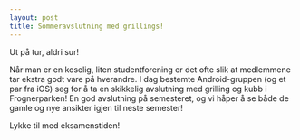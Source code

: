 ```yaml
---
layout: post
title: Sommeravslutning med grillings!
---
```


Ut på tur, aldri sur!

Når man er en koselig, liten studentforening er det ofte slik at medlemmene tar ekstra godt vare på hverandre. I dag bestemte Android-gruppen (og et par fra iOS) seg for å ta en skikkelig avslutning med grilling og kubb i Frognerparken! En god avslutning på semesteret, og vi håper å se både de gamle og nye ansikter igjen til neste semester!

Lykke til med eksamenstiden!
